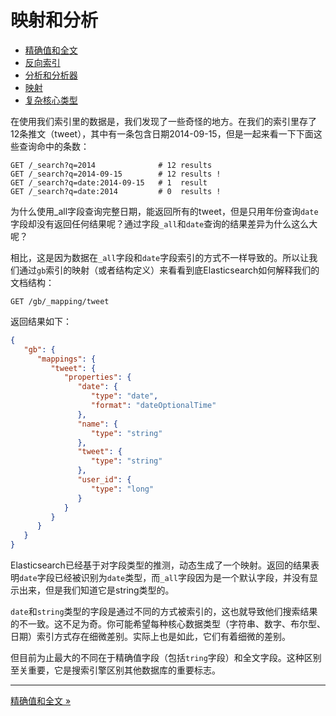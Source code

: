 映射和分析
===========

* [精确值和全文](exact-values-versus-full-text.md)
* [反向索引](inverted-index.md)
* [分析和分析器](analysis-and-analyzers.md)
* [映射](mapping.md)
* [复杂核心类型](complex-core-field-types.md)

在使用我们索引里的数据是，我们发现了一些奇怪的地方。在我们的索引里存了12条推文（tweet），其中有一条包含日期2014-09-15，但是一起来看一下下面这些查询命中的条数：

```shell
GET /_search?q=2014              # 12 results
GET /_search?q=2014-09-15        # 12 results !
GET /_search?q=date:2014-09-15   # 1  result
GET /_search?q=date:2014         # 0  results !
```

为什么使用_all字段查询完整日期，能返回所有的tweet，但是只用年份查询`date`字段却没有返回任何结果呢？通过字段`_all`和`date`查询的结果差异为什么这么大呢？

相比，这是因为数据在`_all`字段和`date`字段索引的方式不一样导致的。所以让我们通过`gb`索引的映射（或者结构定义）来看看到底Elasticsearch如何解释我们的文档结构：

```shell
GET /gb/_mapping/tweet
```
返回结果如下：

```json
{
   "gb": {
      "mappings": {
         "tweet": {
            "properties": {
               "date": {
                  "type": "date",
                  "format": "dateOptionalTime"
               },
               "name": {
                  "type": "string"
               },
               "tweet": {
                  "type": "string"
               },
               "user_id": {
                  "type": "long"
               }
            }
         }
      }
   }
}
```

Elasticsearch已经基于对字段类型的推测，动态生成了一个映射。返回的结果表明`date`字段已经被识别为`date`类型，而`_all`字段因为是一个默认字段，并没有显示出来，但是我们知道它是string类型的。

`date`和`string`类型的字段是通过不同的方式被索引的，这也就导致他们搜索结果的不一致。这不足为奇。你可能希望每种核心数据类型（字符串、数字、布尔型、日期）索引方式存在细微差别。实际上也是如此，它们有着细微的差别。

但目前为止最大的不同在于精确值字段（包括`tring`字段）和全文字段。这种区别至关重要，它是搜索引擎区别其他数据库的重要标志。

--------------------------------

[精确值和全文 »](exact-values-versus-full-text.md) 

